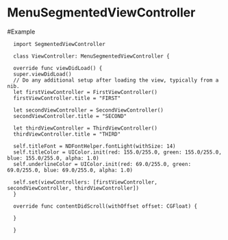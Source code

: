 # MenuSegmentedViewController

#Example

      import SegmentedViewController

      class ViewController: MenuSegmentedViewController {

      override func viewDidLoad() {
      super.viewDidLoad()
      // Do any additional setup after loading the view, typically from a nib.
      let firstViewController = FirstViewController()
      firstViewController.title = "FIRST"

      let secondViewController = SecondViewController()
      secondViewController.title = "SECOND"

      let thirdViewController = ThirdViewController()
      thirdViewController.title = "THIRD"

      self.titleFont = NDFontHelper.fontLight(withSize: 14)
      self.titleColor = UIColor.init(red: 155.0/255.0, green: 155.0/255.0, blue: 155.0/255.0, alpha: 1.0)
      self.underlineColor = UIColor.init(red: 69.0/255.0, green: 69.0/255.0, blue: 69.0/255.0, alpha: 1.0)

      self.set(viewControllers: [firstViewController, secondViewController, thirdViewController])
      }

      override func contentDidScroll(withOffset offset: CGFloat) {

      }

      }
